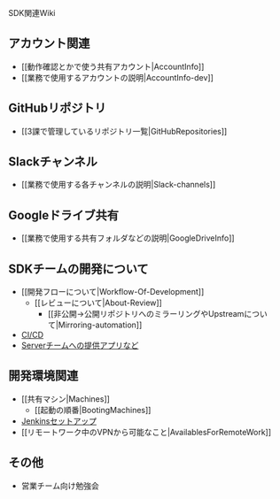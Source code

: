SDK関連Wiki

## アカウント関連

* [[動作確認とかで使う共有アカウント|AccountInfo]]
* [[業務で使用するアカウントの説明|AccountInfo-dev]]

## GitHubリポジトリ
* [[3課で管理しているリポジトリ一覧|GitHubRepositories]]

## Slackチャンネル
* [[業務で使用する各チャンネルの説明|Slack-channels]]

## Googleドライブ共有
* [[業務で使用する共有フォルダなどの説明|GoogleDriveInfo]]

## SDKチームの開発について

* [[開発フローについて|Workflow-Of-Development]]
  * [[レビューについて|About-Review]]
    * [[非公開→公開リポジトリへのミラーリングやUpstreamについて|Mirroring-automation]]
* [CI/CD](https://github.com/fan-ADN/nendSDK-CI-CD-backups/wiki)
* [Serverチームへの提供アプリなど](https://github.com/fan-ADN/app-From-SDKTeam-To-ServerTeam/wiki)

## 開発環境関連

* [[共有マシン|Machines]]
  * [[起動の順番|BootingMachines]]
* [Jenkinsセットアップ](https://github.com/fan-ADN/nendSDK-CI-CD-backups/wiki/Jenkinsの使い方)
* [[リモートワーク中のVPNから可能なこと|AvailablesForRemoteWork]]

## その他

* 営業チーム向け勉強会
